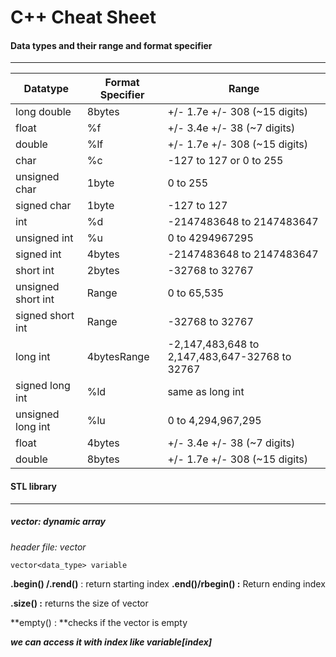 # C++ Cheat Sheet

#### Data types and their range and format specifier

-------------

| Datatype           | Format Specifier | Range                                          |
| ------------------ | ---------------- | ---------------------------------------------- |
| long double        | 8bytes           | +/- 1.7e +/- 308 (~15 digits)                  |
| float              | %f               | +/- 3.4e +/- 38 (~7 digits)                    |
| double             | %lf              | +/- 1.7e +/- 308 (~15 digits)                  |
| char               | %c               | -127 to 127 or 0 to 255                        |
| unsigned char      | 1byte            | 0 to 255                                       |
| signed char        | 1byte            | -127 to 127                                    |
| int                | %d               | -2147483648 to 2147483647                      |
| unsigned int       | %u               | 0 to 4294967295                                |
| signed int         | 4bytes           | -2147483648 to 2147483647                      |
| short int          | 2bytes           | -32768 to 32767                                |
| unsigned short int | Range            | 0 to 65,535                                    |
| signed short int   | Range            | -32768 to 32767                                |
| long int           | 4bytesRange      | -2,147,483,648 to 2,147,483,647-32768 to 32767 |
| signed long int    | %ld              | same as long int                               |
| unsigned long int  | %lu              | 0 to 4,294,967,295                             |
| float              | 4bytes           | +/- 3.4e +/- 38 (~7 digits)                    |
| double             | 8bytes           | +/- 1.7e +/- 308 (~15 digits)                  |

#### STL library

------

##### vector: dynamic array

*header file: vector*

```
vector<data_type> variable  
```

**.begin() /.rend()** :  return starting index **.end()/rbegin() :** Return ending index  

**.size() :** returns the size of vector

**empty() : **checks if the vector is empty

***we can access it with index like variable[index]***

